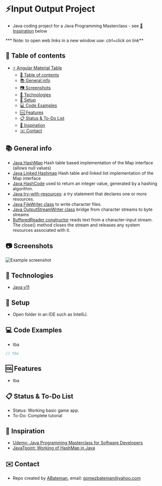 # :zap:Input Output Project
 
* Java coding project for a Java Programming Masterclass - see [:clap: Inspiration](#clap-inspiration) below

*** Note: to open web links in a new window use: _ctrl+click on link_**

## :page_facing_up: Table of contents

* [:zap: Angular Material Table](#zap-angular-material-table)
  * [:page_facing_up: Table of contents](#page_facing_up-table-of-contents)
  * [:books: General info](#books-general-info)
  * [:camera: Screenshots](#camera-screenshots)
  * [:signal_strength: Technologies](#signal_strength-technologies)
  * [:floppy_disk: Setup](#floppy_disk-setup)
  * [:computer: Code Examples](#computer-code-examples)
  * [:cool: Features](#cool-features)
  * [:clipboard: Status & To-Do List](#clipboard-status--to-do-list)
  * [:clap: Inspiration](#clap-inspiration)
  * [:envelope: Contact](#envelope-contact)

## :books: General info

* [Java HashMap](https://docs.oracle.com/javase/8/docs/api/java/util/HashMap.html) Hash table based implementation of the Map interface (allows null values)
* [Java Linked Hashmap](https://docs.oracle.com/javase/8/docs/api/java/util/LinkedHashMap.html) Hash table and linked list implementation of the Map interface
* [Java HashCode](https://www.baeldung.com/java-hashcode) used to return an integer value, generated by a hashing algorithm.
* [Java try-with-resources](https://docs.oracle.com/javase/tutorial/essential/exceptions/tryResourceClose.html): a try statement that declares one or more resources.
* [Java FileWriter class](https://docs.oracle.com/javase/7/docs/api/java/io/FileWriter.html) to write character files.
* [Java OutputStreamWriter class](https://docs.oracle.com/javase/7/docs/api/java/io/OutputStreamWriter.html) bridge from character streams to byte streams
* [BufferedReader constructor](https://docs.oracle.com/javase/8/docs/api/java/io/BufferedReader.html) reads text from a character-input stream. The close() method
  closes the stream and releases any system resources associated with it.

## :camera: Screenshots

![Example screenshot](./img/java.jpg)

## :signal_strength: Technologies

* [Java v11](https://www.java.com/en/)

## :floppy_disk: Setup

* Open folder in an IDE such as IntelliJ.

## :computer: Code Examples

* tba

```java
// tba
```

## :cool: Features

* tba

## :clipboard: Status & To-Do List

* Status: Working basic game app.
* To-Do: Complete tutorial

## :clap: Inspiration

* [Udemy: Java Programming Masterclass for Software Developers](https://www.udemy.com/course/java-the-complete-java-developer-course/learn/lecture/3561816#overview)
* [JavaTpoint: Working of HashMap in Java](https://www.javatpoint.com/working-of-hashmap-in-java)

## :envelope: Contact

* Repo created by [ABateman](https://www.andrewbateman.org), email: gomezbateman@yahoo.com
